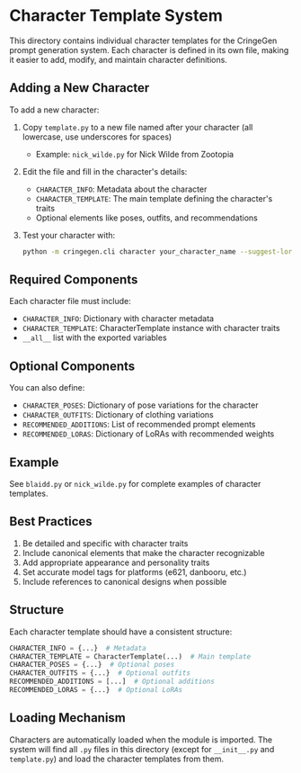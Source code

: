 # Character Template System

This directory contains individual character templates for the CringeGen prompt generation system. Each character is defined in its own file, making it easier to add, modify, and maintain character definitions.

## Adding a New Character

To add a new character:

1. Copy `template.py` to a new file named after your character (all lowercase, use underscores for spaces)
   - Example: `nick_wilde.py` for Nick Wilde from Zootopia

2. Edit the file and fill in the character's details:
   - `CHARACTER_INFO`: Metadata about the character
   - `CHARACTER_TEMPLATE`: The main template defining the character's traits
   - Optional elements like poses, outfits, and recommendations

3. Test your character with:

   ```bash
   python -m cringegen.cli character your_character_name --suggest-loras
   ```

## Required Components

Each character file must include:

- `CHARACTER_INFO`: Dictionary with character metadata
- `CHARACTER_TEMPLATE`: CharacterTemplate instance with character traits
- `__all__` list with the exported variables

## Optional Components

You can also define:

- `CHARACTER_POSES`: Dictionary of pose variations for the character
- `CHARACTER_OUTFITS`: Dictionary of clothing variations
- `RECOMMENDED_ADDITIONS`: List of recommended prompt elements
- `RECOMMENDED_LORAS`: Dictionary of LoRAs with recommended weights

## Example

See `blaidd.py` or `nick_wilde.py` for complete examples of character templates.

## Best Practices

1. Be detailed and specific with character traits
2. Include canonical elements that make the character recognizable
3. Add appropriate appearance and personality traits
4. Set accurate model tags for platforms (e621, danbooru, etc.)
5. Include references to canonical designs when possible

## Structure

Each character template should have a consistent structure:

```python
CHARACTER_INFO = {...}  # Metadata
CHARACTER_TEMPLATE = CharacterTemplate(...)  # Main template
CHARACTER_POSES = {...}  # Optional poses
CHARACTER_OUTFITS = {...}  # Optional outfits
RECOMMENDED_ADDITIONS = [...]  # Optional additions
RECOMMENDED_LORAS = {...}  # Optional LoRAs
```

## Loading Mechanism

Characters are automatically loaded when the module is imported. The system will find all `.py` files in this directory (except for `__init__.py` and `template.py`) and load the character templates from them.
